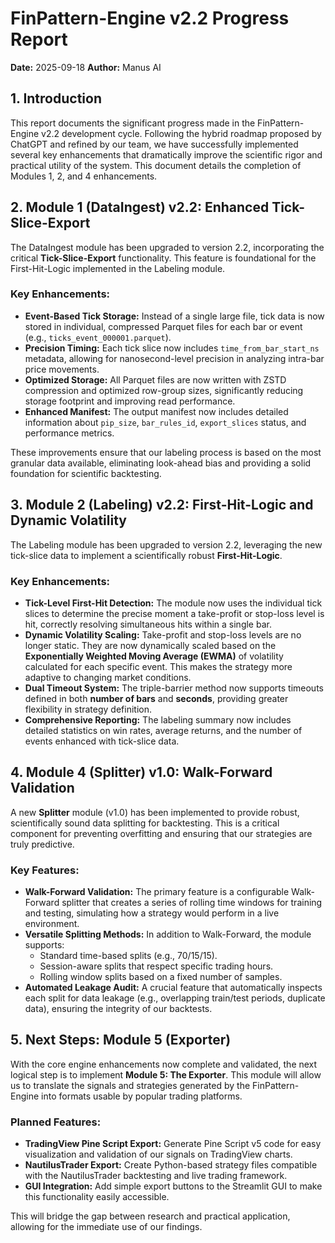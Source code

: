 # FinPattern-Engine v2.2 Progress Report

**Date:** 2025-09-18
**Author:** Manus AI

## 1. Introduction

This report documents the significant progress made in the FinPattern-Engine v2.2 development cycle. Following the hybrid roadmap proposed by ChatGPT and refined by our team, we have successfully implemented several key enhancements that dramatically improve the scientific rigor and practical utility of the system. This document details the completion of Modules 1, 2, and 4 enhancements.

## 2. Module 1 (DataIngest) v2.2: Enhanced Tick-Slice-Export

The DataIngest module has been upgraded to version 2.2, incorporating the critical **Tick-Slice-Export** functionality. This feature is foundational for the First-Hit-Logic implemented in the Labeling module.

### Key Enhancements:

- **Event-Based Tick Storage:** Instead of a single large file, tick data is now stored in individual, compressed Parquet files for each bar or event (e.g., `ticks_event_000001.parquet`).
- **Precision Timing:** Each tick slice now includes `time_from_bar_start_ns` metadata, allowing for nanosecond-level precision in analyzing intra-bar price movements.
- **Optimized Storage:** All Parquet files are now written with ZSTD compression and optimized row-group sizes, significantly reducing storage footprint and improving read performance.
- **Enhanced Manifest:** The output manifest now includes detailed information about `pip_size`, `bar_rules_id`, `export_slices` status, and performance metrics.

These improvements ensure that our labeling process is based on the most granular data available, eliminating look-ahead bias and providing a solid foundation for scientific backtesting.

## 3. Module 2 (Labeling) v2.2: First-Hit-Logic and Dynamic Volatility

The Labeling module has been upgraded to version 2.2, leveraging the new tick-slice data to implement a scientifically robust **First-Hit-Logic**.

### Key Enhancements:

- **Tick-Level First-Hit Detection:** The module now uses the individual tick slices to determine the precise moment a take-profit or stop-loss level is hit, correctly resolving simultaneous hits within a single bar.
- **Dynamic Volatility Scaling:** Take-profit and stop-loss levels are no longer static. They are now dynamically scaled based on the **Exponentially Weighted Moving Average (EWMA)** of volatility calculated for each specific event. This makes the strategy more adaptive to changing market conditions.
- **Dual Timeout System:** The triple-barrier method now supports timeouts defined in both **number of bars** and **seconds**, providing greater flexibility in strategy definition.
- **Comprehensive Reporting:** The labeling summary now includes detailed statistics on win rates, average returns, and the number of events enhanced with tick-slice data.

## 4. Module 4 (Splitter) v1.0: Walk-Forward Validation

A new **Splitter** module (v1.0) has been implemented to provide robust, scientifically sound data splitting for backtesting. This is a critical component for preventing overfitting and ensuring that our strategies are truly predictive.

### Key Features:

- **Walk-Forward Validation:** The primary feature is a configurable Walk-Forward splitter that creates a series of rolling time windows for training and testing, simulating how a strategy would perform in a live environment.
- **Versatile Splitting Methods:** In addition to Walk-Forward, the module supports:
    - Standard time-based splits (e.g., 70/15/15).
    - Session-aware splits that respect specific trading hours.
    - Rolling window splits based on a fixed number of samples.
- **Automated Leakage Audit:** A crucial feature that automatically inspects each split for data leakage (e.g., overlapping train/test periods, duplicate data), ensuring the integrity of our backtests.

## 5. Next Steps: Module 5 (Exporter)

With the core engine enhancements now complete and validated, the next logical step is to implement **Module 5: The Exporter**. This module will allow us to translate the signals and strategies generated by the FinPattern-Engine into formats usable by popular trading platforms.

### Planned Features:

- **TradingView Pine Script Export:** Generate Pine Script v5 code for easy visualization and validation of our signals on TradingView charts.
- **NautilusTrader Export:** Create Python-based strategy files compatible with the NautilusTrader backtesting and live trading framework.
- **GUI Integration:** Add simple export buttons to the Streamlit GUI to make this functionality easily accessible.

This will bridge the gap between research and practical application, allowing for the immediate use of our findings.

